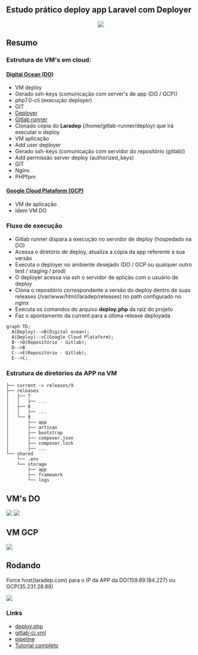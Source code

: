 ## Estudo prático deploy app Laravel com Deployer

<p align="center"><img src="https://cdn-images-1.medium.com/max/600/1*66Tm-wXmrzcwPX9yre5x1A.gif"></p>

## Resumo

### Estrutura de VM's em cloud:

#### [Digital Ocean (DO)](https://www.digitalocean.com)
 - VM deploy
  - Gerado ssh-keys (comunicação com server's de app (DO / GCP))
  - php7.0-cli (execução deployer)
  - GIT
  - [Deployer](https://deployer.org)
  - [Gitlab runner](https://docs.gitlab.com/runner)
  - Clonado cópia do **Laradep** (/home/gitlab-runner/deploy) que irá executar o deploy
 - VM aplicação
  - Add user deployer
  - Gerado ssh-keys (comunicação com servidor do repositório (gitlab))
  - Add permissão server deploy (authorized_keys)
  - GIT 
  - Nginx
  - PHPfpm
 
#### [Google Cloud Plataform (GCP)](https://cloud.google.com/)
 - VM de aplicação
  - Idem VM DO

### Fluxo de execução

- Gitlab runner dispara a execução no servidor de deploy (hospedado na DO)
- Acessa o diretório de deploy, atualiza a cópia da app referente a sua versão
- Executa o deployer no ambiente desejado (DO / GCP ou qualquer outro test / staging / prod) 
- O deployer acessa via ssh o servidor de aplição com o usuário de deploy
- Clona o repositório correspondente a versão do deploy dentro de suas releases (/var/www/html/laradep/releases) no path configurado no nginx
- Executa os comandos do arquivo **deploy.php** da raiz do projeto
- Faz o apontamento da current para a última release deployada

```mermaid
graph TD;
  A(Deploy)-->B(Digital ocean);
  A(Deploy)-->C(Google Cloud Plataform);
  B-->D(Repositório - Gitlab);
  D-->B
  C-->E(Repositório - Gitlab);
  E-->C;
```

### Estrutura de diretórios da APP na VM
```
├── current -> releases/9
├── releases
│   ├── 7
│   │   ├── ...
│   ├── 8
│   │   ├── ...
│   └── 9
│       ├── app
│       ├── artisan
│       ├── bootstrap
│       ├── composer.json
│       ├── composer.lock
│       ├── ...
└── shared
    └── .env
    └── storage
        ├── app
        ├── framework
        └── logs
```

## VM's DO
<img src="https://image.ibb.co/kMLVOc/Screen_Shot_2018_04_28_at_21_41_33.png">
<img src="https://image.ibb.co/cKPqOc/Screen_Shot_2018_04_28_at_21_41_57.png">

## VM GCP
<img src="https://image.ibb.co/jqco9H/Screen_Shot_2018_04_28_at_21_49_31.png">

## Rodando

Force host(laradep.com) para o IP da APP da DO(159.89.184.227) ou GCP(35.231.28.88)

<img src="https://image.ibb.co/dRuzic/Screen_Shot_2018_04_28_at_20_56_43.png">

### Links
- [deploy.php](https://gitlab.com/adhenawer/laradep/blob/master/deploy.php)
- [gitlab-ci.yml](https://gitlab.com/adhenawer/laradep/blob/master/deploy.php)
- [pipeline](https://gitlab.com/adhenawer/laradep/pipelines/21243564)
- [Tutorial completo](https://www.digitalocean.com/community/tutorials/automatically-deploy-laravel-applications-deployer-ubuntu)